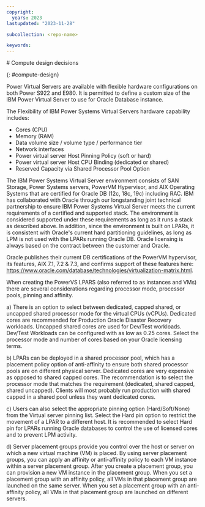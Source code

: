 ```yaml
---
copyright:
  years: 2023
lastupdated: "2023-11-28"

subcollection: <repo-name>

keywords:
---
```

\# Compute design decisions

{: \#compute-design}

Power Virtual Servers are available with flexible hardware configurations on both Power S922 and E980. It is permitted to define a custom size of the IBM Power Virtual Server to use for Oracle Database instance.

The Flexibility of IBM Power Systems Virtual Servers hardware capability includes:

- Cores (CPU)
- Memory (RAM)
- Data volume size / volume type / performance tier
- Network interfaces
- Power virtual server Host Pinning Policy (soft or hard)
- Power virtual server Host CPU Binding (dedicated or shared)
- Reserved Capacity via Shared Processor Pool Option

The IBM Power Systems Virtual Server environment consists of SAN Storage, Power Systems servers, PowerVM Hypervisor, and AIX Operating Systems that are certified for Oracle DB (12c, 18c, 19c) including RAC. IBM has collaborated with Oracle through our longstanding joint technical partnership to ensure IBM Power Systems Virtual Server meets the current requirements of a certified and supported stack. The environment is considered supported under these requirements as long as it runs a stack as described above. In addition, since the environment is built on LPARs, it is consistent with Oracle's current hard partitioning guidelines, as long as LPM is not used with the LPARs running Oracle DB. Oracle licensing is always based on the contract between the customer and Oracle.

Oracle publishes their current DB certifications of the PowerVM hypervisor, its features, AIX 7.1, 7.2 & 7.3, and confirms support of these features here: https://www.oracle.com/database/technologies/virtualization-matrix.html.

When creating the PowerVS LPARS (also referred to as instances and VMs) there are several considerations regarding processor mode, processor pools, pinning and affinity.

a) There is an option to select between dedicated, capped shared, or uncapped shared processor mode for the virtual CPUs (vCPUs). Dedicated cores are recommended for Production Oracle Disaster Recovery workloads. Uncapped shared cores are used for Dev/Test workloads. Dev/Test Workloads can be configured with as low as 0.25 cores. Select the processor mode and number of cores based on your Oracle licensing terms.

b) LPARs can be deployed in a shared processor pool, which has a placement policy option of anti-affinity to ensure both shared processor pools are on different physical server. Dedicated cores are very expensive as opposed to shared capped cores. The recommendation is to select the processor mode that matches the requirement (dedicated, shared capped, shared uncapped). Clients will most probably run production with shared capped in a shared pool unless they want dedicated cores.

c) Users can also select the appropriate pinning option (Hard/Soft/None) from the Virtual server pinning list. Select the Hard pin option to restrict the movement of a LPAR to a different host. It is recommended to select Hard pin for LPARs running Oracle databases to control the use of licensed cores and to prevent LPM activity.

d) Server placement groups provide you control over the host or server on which a new virtual machine (VM) is placed. By using server placement groups, you can apply an affinity or anti-affinity policy to each VM instance within a server placement group. After you create a placement group, you can provision a new VM instance in the placement group. When you set a placement group with an affinity policy, all VMs in that placement group are launched on the same server. When you set a placement group with an anti-affinity policy, all VMs in that placement group are launched on different servers.


|  |  |  |  |  |
| - | - | - | - | - |
